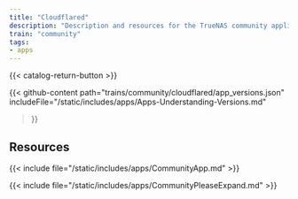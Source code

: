```yaml
---
title: "Cloudflared"
description: "Description and resources for the TrueNAS community application called Cloudflared."
train: "community"
tags:
- apps
---
```


{{< catalog-return-button >}}

{{< github-content 
    path="trains/community/cloudflared/app_versions.json"
	includeFile="/static/includes/apps/Apps-Understanding-Versions.md"
>}}

## Resources

{{< include file="/static/includes/apps/CommunityApp.md" >}}

{{< include file="/static/includes/apps/CommunityPleaseExpand.md" >}}

<!--
<div class="docs-sections">

{{< doc-card title="<appname> Deployments" link="/resources/"
descr="How to deploy and configure the <appname> app." >}}

</div>
-->
